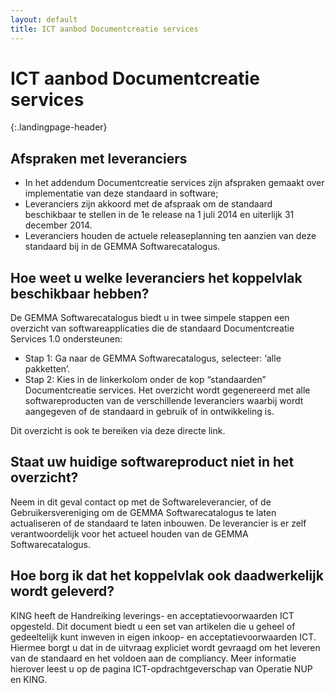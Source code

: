 ```yaml
---
layout: default
title: ICT aanbod Documentcreatie services
---
```

# ICT aanbod Documentcreatie services
{:.landingpage-header}

## Afspraken met leveranciers

* In het addendum Documentcreatie services zijn afspraken gemaakt over implementatie van deze standaard in software;
* Leveranciers zijn akkoord met de afspraak om de standaard beschikbaar te stellen in de 1e release na 1 juli 2014 en uiterlijk 31 december 2014.
* Leveranciers houden de actuele releaseplanning ten aanzien van deze standaard bij in de GEMMA Softwarecatalogus.

## Hoe weet u welke leveranciers het koppelvlak beschikbaar hebben?

De GEMMA Softwarecatalogus biedt u in twee simpele stappen een overzicht van softwareapplicaties die de standaard Documentcreatie Services 1.0 ondersteunen:

* Stap 1: Ga naar de GEMMA Softwarecatalogus, selecteer: ‘alle pakketten’.
* Stap 2: Kies in de linkerkolom onder de kop “standaarden” Documentcreatie services. Het overzicht wordt gegenereerd met alle softwareproducten van de verschillende leveranciers waarbij wordt aangegeven of de standaard in gebruik of in ontwikkeling is.

Dit overzicht is ook te bereiken via deze directe link.

## Staat uw huidige softwareproduct niet in het overzicht?

Neem in dit geval contact op met de Softwareleverancier, of de Gebruikersvereniging om de GEMMA Softwarecatalogus te laten actualiseren of de standaard te laten inbouwen. De leverancier is er zelf verantwoordelijk voor het actueel houden van de GEMMA Softwarecatalogus.

## Hoe borg ik dat het koppelvlak ook daadwerkelijk wordt geleverd?

KING heeft de Handreiking leverings- en acceptatievoorwaarden ICT opgesteld. Dit document biedt u een set van artikelen die u geheel of gedeeltelijk kunt inweven in eigen inkoop- en acceptatievoorwaarden ICT. Hiermee borgt u dat in de uitvraag expliciet wordt gevraagd om het leveren van de standaard en het voldoen aan de compliancy. Meer informatie hierover leest u op de pagina ICT-opdrachtgeverschap van Operatie NUP en KING.